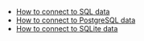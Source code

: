 - [How to connect to SQL data](/docs/guides/connecting_to_your_data/fluent/database/how_to_connect_to_sql_data)
- [How to connect to PostgreSQL data](/docs/guides/connecting_to_your_data/fluent/database/how_to_connect_to_postgresql_data)
- [How to connect to SQLite data](/docs/guides/connecting_to_your_data/fluent/database/how_to_connect_to_sqlite_data)